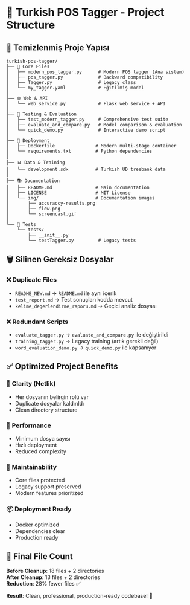 # 📁 Turkish POS Tagger - Project Structure

## 🎯 **Temizlenmiş Proje Yapısı**

```
turkish-pos-tagger/
├── 🔧 Core Files
│   ├── modern_pos_tagger.py      # Modern POS tagger (Ana sistem)
│   ├── pos_tagger.py             # Backward compatibility
│   ├── Tagger.py                 # Legacy class
│   └── my_tagger.yaml            # Eğitilmiş model
│
├── 🌐 Web & API
│   └── web_service.py            # Flask web service + API
│
├── 🧪 Testing & Evaluation
│   ├── test_modern_tagger.py     # Comprehensive test suite
│   ├── evaluate_and_compare.py   # Model comparison & evaluation
│   └── quick_demo.py             # Interactive demo script
│
├── 🐳 Deployment
│   ├── Dockerfile               # Modern multi-stage container
│   └── requirements.txt         # Python dependencies
│
├── 📊 Data & Training
│   └── development.sdx          # Turkish UD treebank data
│
├── 📚 Documentation
│   ├── README.md                # Main documentation
│   ├── LICENSE                  # MIT License
│   └── img/                     # Documentation images
│       ├── accuraccy-results.png
│       ├── flow.png
│       └── screencast.gif
│
└── 🧪 Tests
    └── tests/
        ├── __init__.py
        └── testTagger.py         # Legacy tests
```

## 🗑️ **Silinen Gereksiz Dosyalar**

### ❌ **Duplicate Files**
- `README_NEW.md` → `README.md` ile aynı içerik
- `test_report.md` → Test sonuçları kodda mevcut
- `kelime_degerlendirme_raporu.md` → Geçici analiz dosyası

### ❌ **Redundant Scripts**  
- `evaluate_tagger.py` → `evaluate_and_compare.py` ile değiştirildi
- `training_tagger.py` → Legacy training (artık gerekli değil)
- `word_evaluation_demo.py` → `quick_demo.py` ile kapsanıyor

## ✅ **Optimized Project Benefits**

### 🎯 **Clarity (Netlik)**
- Her dosyanın belirgin rolü var
- Duplicate dosyalar kaldırıldı
- Clean directory structure

### 🚀 **Performance**
- Minimum dosya sayısı
- Hızlı deployment
- Reduced complexity

### 🔧 **Maintainability**
- Core files protected
- Legacy support preserved
- Modern features prioritized

### 📦 **Deployment Ready**
- Docker optimized
- Dependencies clear
- Production ready

## 🎉 **Final File Count**

**Before Cleanup**: 18 files + 2 directories  
**After Cleanup**: 13 files + 2 directories  
**Reduction**: 28% fewer files ✅

**Result**: Clean, professional, production-ready codebase! 🚀